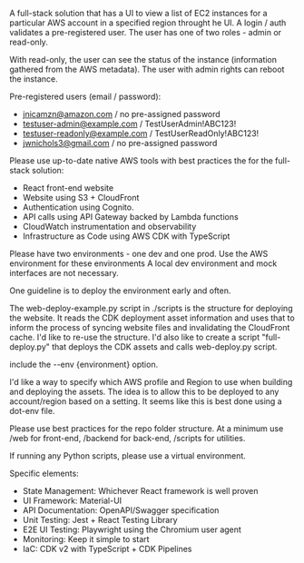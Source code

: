A full-stack solution that has a UI to view a list of EC2 instances for a particular AWS account in a specified region throught he UI. A login / auth validates a pre-registered user. The user has one of two roles - admin or read-only.

With read-only, the user can see the status of the instance (information gathered from the AWS metadata). The user with admin rights can reboot the instance.

Pre-registered users (email / password):

- jnicamzn@amazon.com / no pre-assigned password
- testuser-admin@example.com / TestUserAdmin!ABC123!
- testuser-readonly@example.com / TestUserReadOnly!ABC123!
- jwnichols3@gmail.com / no pre-assigned password

Please use up-to-date native AWS tools with best practices the for the full-stack solution:

- React front-end website
- Website using S3 + CloudFront
- Authentication using Cognito.
- API calls using API Gateway backed by Lambda functions
- CloudWatch instrumentation and observability
- Infrastructure as Code using AWS CDK with TypeScript

Please have two environments - one dev and one prod. Use the AWS environment for these environments A local dev environment and mock interfaces are not necessary.

One guideline is to deploy the environment early and often.

The web-deploy-example.py script in ./scripts is the structure for deploying the website. It reads the CDK deployment asset information and uses that to inform the process of syncing website files and invalidating the CloudFront cache. I'd like to re-use the structure. I'd also like to create a script "full-deploy.py" that deploys the CDK assets and calls web-deploy.py script.

include the --env {environment} option.

I'd like a way to specify which AWS profile and Region to use when building and deploying the assets. The idea is to allow this to be deployed to any account/region based on a setting. It seems like this is best done using a dot-env file.

Please use best practices for the repo folder structure. At a minimum use /web for front-end, /backend for back-end, /scripts for utilities.

If running any Python scripts, please use a virtual environment.

Specific elements:

- State Management: Whichever React framework is well proven
- UI Framework: Material-UI
- API Documentation: OpenAPI/Swagger specification
- Unit Testing: Jest + React Testing Library
- E2E UI Testing: Playwright using the Chromium user agent
- Monitoring: Keep it simple to start
- IaC: CDK v2 with TypeScript + CDK Pipelines
